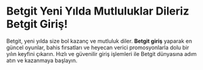 # Betgit Yeni Yılda Mutluluklar Dileriz Betgit Giriş!

Betgit, yeni yılda size bol kazanç ve mutluluk diler. **Betgit giriş** yaparak en güncel oyunlar, bahis fırsatları ve heyecan verici promosyonlarla dolu bir yılın keyfini çıkarın. Hızlı ve güvenilir giriş işlemleri ile Betgit dünyasına adım atın ve kazanmaya başlayın.
